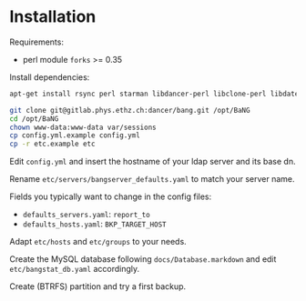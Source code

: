 Installation
============

Requirements:

  * perl module `forks` >= 0.35

Install dependencies:

```sh
apt-get install rsync perl starman libdancer-perl libclone-perl libdatetime-perl libdbi-perl libfile-find-rule-perl libforks-perl libjson-perl liblist-moreutils-perl liblocale-gettext-perl libmail-sendmail-perl libmodule-refresh-perl libtemplate-perl libyaml-tiny-perl libmime-lite-perl libnet-ldap-perl libtext-markdown-perl nis
```


```sh
git clone git@gitlab.phys.ethz.ch:dancer/bang.git /opt/BaNG
cd /opt/BaNG
chown www-data:www-data var/sessions
cp config.yml.example config.yml
cp -r etc.example etc
```

Edit `config.yml` and insert the hostname of your ldap server and its base dn.

Rename `etc/servers/bangserver_defaults.yaml` to match your server name.

Fields you typically want to change in the config files:

  * `defaults_servers.yaml`: `report_to`
  * `defaults_hosts.yaml`: `BKP_TARGET_HOST`

Adapt `etc/hosts` and `etc/groups` to your needs.

Create the MySQL database following `docs/Database.markdown` and edit `etc/bangstat_db.yaml` accordingly.

Create (BTRFS) partition and try a first backup.

